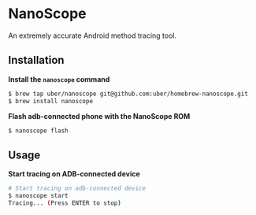 # NanoScope

An extremely accurate Android method tracing tool.

## Installation

**Install the `nanoscope` command**
```bash
$ brew tap uber/nanoscope git@github.com:uber/homebrew-nanoscope.git
$ brew install nanoscope
```

**Flash adb-connected phone with the NanoScope ROM**
```bash
$ nanoscope flash
```

## Usage

**Start tracing on ADB-connected device**
```bash
# Start tracing on adb-connected device
$ nanoscope start
Tracing... (Press ENTER to stop)
```

